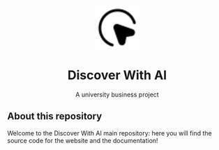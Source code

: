 <div align="center">
  <img src="https://raw.githubusercontent.com/DiscoverWithAI/.github/3b4609d0bfeb4b1826a020e87cab530357514858/logo.svg" width="20%">
</div>

<div align="center">
  <h1>Discover With AI</h1>
  <p>A university business project</p>
</div>

## About this repository
Welcome to the Discover With AI main repository: here you will find the source code for the website and the documentation!
